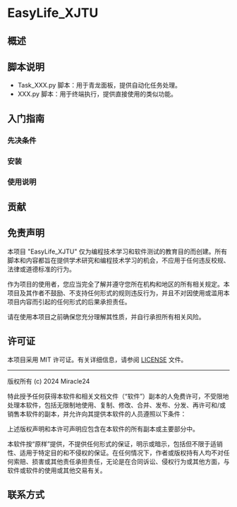 # EasyLife_XJTU

## 概述


## 脚本说明

- Task_XXX.py 脚本：用于青龙面板，提供自动化任务处理。
- XXX.py 脚本：用于终端执行，提供直接使用的类似功能。

## 入门指南

### 先决条件


### 安装


### 使用说明


## 贡献


## 免责声明
本项目 "EasyLife_XJTU" 仅为编程技术学习和软件测试的教育目的而创建。所有脚本和内容都旨在提供学术研究和编程技术学习的机会，不应用于任何违反校规、法律或道德标准的行为。

作为项目的使用者，您应当完全了解并遵守您所在机构和地区的所有相关规定。本项目及其作者不鼓励、不支持任何形式的规则违反行为，并且不对因使用或滥用本项目内容而引起的任何形式的后果承担责任。

请在使用本项目之前确保您充分理解其性质，并自行承担所有相关风险。

## 许可证

本项目采用 MIT 许可证。有关详细信息，请参阅 [LICENSE](LICENSE) 文件。

---

版权所有 (c) 2024 Miracle24

特此授予任何获得本软件和相关文档文件（“软件”）副本的人免费许可，不受限地处理本软件，包括无限制地使用、复制、修改、合并、发布、分发、再许可和/或销售本软件的副本，并允许向其提供本软件的人员遵照以下条件：

上述版权声明和本许可声明应包含在本软件的所有副本或主要部分中。

本软件按“原样”提供，不提供任何形式的保证，明示或暗示，包括但不限于适销性、适用于特定目的和不侵权的保证。在任何情况下，作者或版权持有人均不对任何索赔、损害或其他责任承担责任，无论是在合同诉讼、侵权行为或其他方面，与软件或软件的使用或其他交易有关。


## 联系方式
